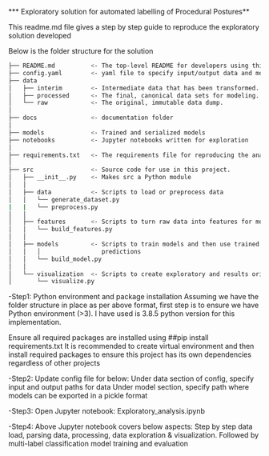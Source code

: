*** Exploratory solution for automated labelling of Procedural Postures** 

This readme.md file gives a step by step guide to reproduce the exploratory solution developed

Below is the folder structure for the solution

```bash
├── README.md          <- The top-level README for developers using this project. <br>
├── config.yaml        <- yaml file to specify input/output data and model paths
├── data
│   ├── interim        <- Intermediate data that has been transformed.
│   ├── processed      <- The final, canonical data sets for modeling.
│   └── raw            <- The original, immutable data dump.
│
├── docs               <- documentation folder 
│
├── models             <- Trained and serialized models
├── notebooks          <- Jupyter notebooks written for exploration
│
├── requirements.txt   <- The requirements file for reproducing the analysis environment
│
├── src                <- Source code for use in this project.
│   ├── __init__.py    <- Makes src a Python module
│   │
│   ├── data           <- Scripts to load or preprocess data
│   │   └── generate_dataset.py
|   |   └── preprocess.py
│   │
│   ├── features       <- Scripts to turn raw data into features for modeling
│   │   └── build_features.py
│   │
│   ├── models         <- Scripts to train models and then use trained models to make
│   │   │                 predictions
│   │   └── build_model.py
│   │
│   └── visualization  <- Scripts to create exploratory and results oriented visualizations
│       └── visualize.py
```



-Step1: Python environment and package installation
Assuming we have the folder structure in place as per above format, first step is to ensure we have Python environment (>3). 
I have used is 3.8.5 python version for this implementation.

Ensure all required packages are installed using
##pip install requirements.txt
It is recommended to create virtual environment and then install required packages to ensure this project has its own dependencies regardless of other projects

-Step2: Update config file for below:
Under data section of config, specify input and output paths for data 
Under model section, specify path where models can be exported in a pickle format

-Step3: Open Jupyter notebook: Exploratory_analysis.ipynb

-Step4: Above Jupyter notebook covers below aspects:
   Step by step data load, parsing data, processing, data exploration & visualization. Followed by multi-label classification model training and evaluation



